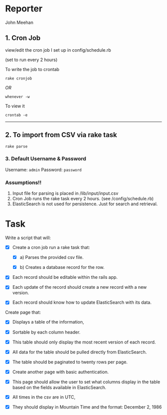 # Reporter
John Meehan


## 1. Cron Job
view/edit the cron job I set up in config/schedule.rb

(set to run every 2 hours)

To write the job to crontab
```shell
rake cronjob
```
*OR*
```shell
whenever -w
```

To view it
```shell
crontab -e
```
---

## 2. To import from CSV via rake task
```shell
rake parse
```

### 3. Default Username & Password
Username: `admin`
Password: `password`


### Assumptions!!
  1. Input file for parsing is placed in /lib/input/input.csv
  2. Cron Job runs the rake task every 2 hours.  (see /config/schedule.rb)
  3. ElasticSearch is not used for persistence. Just for search and retrieval.



# Task

Write a script that will:

- [x] Create a cron job run a rake task that:
  - [x]  a) Parses the provided csv file.
  - [x]  b) Creates a database record for the row.


- [x] Each record should be editable within the rails app.
- [x] Each update of the record should create a new record with a new version.

- [x] Each record should know how to update ElasticSearch with its data.

Create page that:
  - [x] Displays a table of the information,
  - [x] Sortable by each column header.
  - [x] This table should only display the most recent version of each record.

- [x] All data for the table should be pulled directly from ElasticSearch.
- [x] The table should be paginated to twenty rows per page.

- [x] Create another page with basic authentication.
- [x] This page should allow the user to set what columns display in the table based on the fields available in ElasticSearch.


- [x] All times in the csv are in UTC,
- [x] They should display in Mountain Time and the format: December 2, 1986
